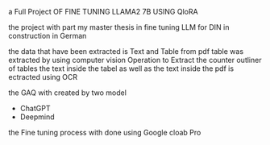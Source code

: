 a Full Project OF FINE TUNING LLAMA2 7B USING QloRA

the project with part my master thesis in fine tuning LLM for DIN in construction in German 


the data that have been extracted is Text and Table from pdf table was extracted by using computer vision Operation to Extract the counter outliner of tables 
the text inside the tabel as well as the text inside the pdf is ectracted using OCR 


the GAQ with created by two model 
- ChatGPT
- Deepmind

the Fine tuning process with done using Google cloab Pro 
